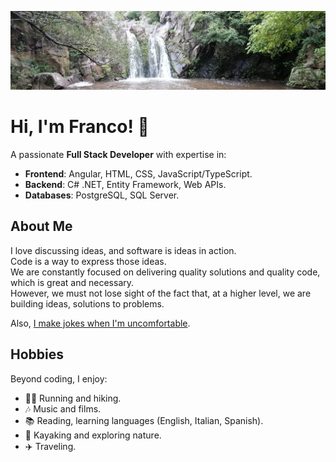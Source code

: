 ![Waterfall](https://github.com/diprefranco/diprefranco/blob/main-v1.0/files/waterfall.jpg)
# Hi, I'm Franco! 👋

A passionate **Full Stack Developer** with expertise in:
- **Frontend**: Angular, HTML, CSS, JavaScript/TypeScript.
- **Backend**: C# .NET, Entity Framework, Web APIs.
- **Databases**: PostgreSQL, SQL Server.

## About Me

I love discussing ideas, and software is ideas in action.<br />
Code is a way to express those ideas.<br />
We are constantly focused on delivering quality solutions and quality code, which is great and necessary.<br />
However, we must not lose sight of the fact that, at a higher level, we are building ideas, solutions to problems.

Also, [I make jokes when I'm uncomfortable](https://github.com/diprefranco/diprefranco/blob/main-v1.0/files/chandler-uncle-bada-joke.jpg).

## Hobbies

Beyond coding, I enjoy:
- 🏃‍♂️ Running and hiking.
- 🎶 Music and films.
- 📚 Reading, learning languages (English, Italian, Spanish).
- 🛶 Kayaking and exploring nature.
- ✈️ Traveling.
